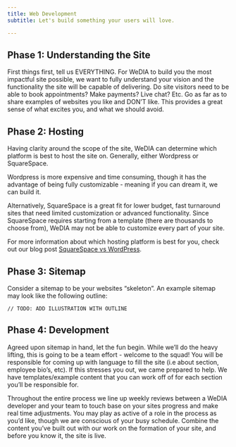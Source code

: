```yaml
---
title: Web Development
subtitle: Let's build something your users will love.

---
```


## Phase 1: Understanding the Site 

First things first, tell us EVERYTHING. For WeDIA to build you the most
impactful site possible, we want to fully understand your vision and the
functionality the site will be capable of delivering. Do site visitors need to
be able to book appointments? Make payments? Live chat? Etc. Go as far as to
share examples of websites you like and DON’T like. This provides a great sense
of what excites you, and what we should avoid. 

## Phase 2: Hosting

Having clarity around the scope of the site, WeDIA can determine which platform
is best to host the site on. Generally, either Wordpress or SquareSpace. 

Wordpress is more expensive and time consuming, though it has the advantage of
being fully customizable - meaning if you can dream it, we can build it.

Alternatively, SquareSpace is a great fit for lower budget, fast turnaround
sites that need limited customization or advanced functionality. Since
SquareSpace requires starting from a template (there are thousands to choose
from), WeDIA may not be able to customize every part of your site.

For more information about which hosting platform is best for you, check out our
blog post [SquareSpace vs WordPress](/blog/squarespace-vs-wordpress).

## Phase 3: Sitemap

Consider a sitemap to be your websites “skeleton”. An example sitemap may look
like the following outline: 

```
// TODO: ADD ILLUSTRATION WITH OUTLINE
```

## Phase 4: Development 

Agreed upon sitemap in hand, let the fun begin. While we’ll do the heavy
lifting, this is going to be a team effort - welcome to the squad! You will be
responsible for coming up with language to fill the site (i.e about section,
employee bio’s, etc). If this stresses you out, we came prepared to help. We
have templates/example content that you can work off of for each section you’ll
be responsible for. 

Throughout the entire process we line up weekly reviews between a WeDIA
developer and your team to touch base on your sites progress and make real time
adjustments. You may play as active of a role in the process as you’d like,
though we are conscious of your busy schedule. Combine the content you’ve built
out with our work on the formation of your site, and before you know it, the
site is live. 


